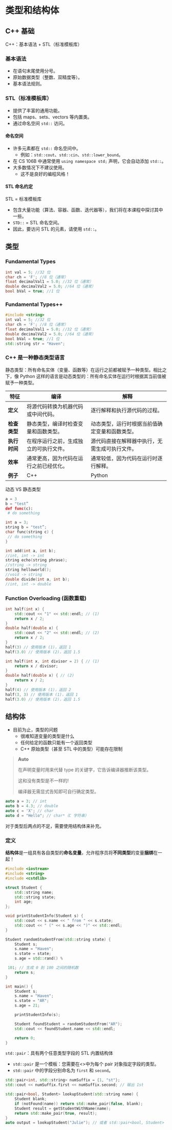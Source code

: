 # 类型和结构体

## C++ 基础

C++：基本语法 + STL（标准模板库）

### **基本语法**

- 在语句末尾使用分号。
- 原始数据类型（整数、双精度等）。
- 基本语法规则。

### **STL（标准模板库）**

- 提供了丰富的通用功能。
- 包括 maps、sets、vectors 等内置类。
- 通过命名空间 `std::` 访问。

#### **命名空间**

- 许多元素都在 `std::` 命名空间中。
  - 例如：`std::cout`、`std::cin`、`std::lower_bound`。
- 在 CS 106B 中通常使用 `using namespace std;` 声明，它会自动添加 `std::`。
- 大多数情况下不建议使用。
  - 这不是良好的编程风格！

#### **STL 命名约定**

STL = 标准模板库

- 包含大量功能（算法、容器、函数、迭代器等），我们将在本课程中探讨其中一些。
- `STD::` = STL 命名空间。
- 因此，要访问 STL 的元素，请使用 `std::`。

## 类型

### Fundamental Types

```cpp
int val = 5; //32 位
char ch = 'F'; //8 位（通常）
float decimalVal1 = 5.0; //32 位（通常）
double decimalVal2 = 5.0; //64 位（通常）
bool bVal = true; //1 位
```

### Fundamental Types++

```cpp
#include <string>
int val = 5; //32 位
char ch = 'F'; //8 位（通常）
float decimalVal1 = 5.0; //32 位（通常）
double decimalVal2 = 5.0; //64 位（通常）
bool bVal = true; //1 位
std::string str = "Haven";
```

### C++ 是一种静态类型语言

静态类型：所有命名实体（变量、函数等）在运行之前都被赋予一种类型。相比之下，像 Python 这样的语言是动态类型的：所有命名实体在运行时根据其当前值被赋予一种类型。

| 特征         | 编译                                   | 解释                                           |
| ------------ | -------------------------------------- | ---------------------------------------------- |
| **定义**     | 将源代码转换为机器代码或中间代码。     | 逐行解释和执行源代码的过程。                   |
| **检查类型** | 静态类型，编译时检查变量和函数类型。   | 动态类型，运行时根据当前值确定变量和函数类型。 |
| **执行时间** | 在程序运行之前，生成独立的可执行文件。 | 源代码直接在解释器中执行，无需生成可执行文件。 |
| **效率**     | 通常更高，因为代码在运行之前已经优化。 | 通常较低，因为代码在运行时逐行解释。           |
| **例子**     | C++                                    | Python                                         |

动态 VS 静态类型

```python
a = 3
b = "test”
def func(c):
 # do something
```

```cpp
int a = 3;
string b = "test”;
char func(string c) {
 // do something
}
```

```cpp
int add(int a, int b);
//int, int -> int
string echo(string phrase);
//string -> string
string helloworld();
//void -> string
double divide(int a, int b);
//int, int -> double
```

### Function Overloading (函数重载)

```cpp
int half(int x) {
    std::cout << "1" << std::endl; // (1)
    return x / 2;
}
double half(double x) {
    std::cout << "2" << std::endl; // (2)
    return x / 2;
}
half(3) // 使用版本 (1)，返回 1
half(3.0) // 使用版本 (2)，返回 1.5
```

```cpp
int half(int x, int divisor = 2) { // (1)
    return x / divisor;
}
double half(double x) { // (2)
    return x / 2;
}
half(4) // 使用版本 (1)，返回 2
half(3, 3) // 使用版本 (1)，返回 1
half(3.0) // 使用版本 (2)，返回 1.5
```

## 结构体

- 目前为止，类型的问题
  - 很难知道变量的类型是什么
  - 任何给定的函数只能有一个返回类型
  - C++ 原始类型（甚至 STL 中的类型）可能存在限制

> **Auto**
>
> 在声明变量时用来代替 type 的关键字，它告诉编译器推断该类型。
>
> 这和没有类型是不一样的!
>
> 编译器无需显式告知即可自行确定类型。

```cpp
auto a = 3; // int
auto b = 4.3; // double
auto c = 'X'; // char
auto d = "Hello"; // char*（C 字符串）
```

对于类型后两点的不足，需要使用结构体来补充。

### 定义

**结构体**是一组具有各自类型的**命名变量**，允许程序员将**不同类型**的变量**捆绑**在一起！

```cpp
#include <iostream>
#include <string>
#include <cstdlib>

struct Student {
    std::string name;
    std::string state;
    int age;
};

void printStudentInfo(Student s) {
    std::cout << s.name << " from " << s.state;
    std::cout << " (" << s.age << ")" << std::endl;
}

Student randomStudentFrom(std::string state) {
    Student s;
    s.name = "Haven";
    s.state = state;
    s.age = std::rand() %

 101; // 生成 0 到 100 之间的随机数
    return s;
}

int main() {
    Student s;
    s.name = "Haven";
    s.state = "AR";
    s.age = 21;

    printStudentInfo(s);

    Student foundStudent = randomStudentFrom("AR");
    std::cout << foundStudent.name << std::endl;

    return 0;
}
```

`std::pair`：具有两个任意类型字段的 STL 内置结构体

- `std::pair` 是一个模板：您需要在<>中为每个 pair 对象指定字段的类型。
- `std::pair` 中的字段分别命名为 `first` 和 `second`。

```cpp
std::pair<int, std::string> numSuffix = {1, "st"};
std::cout << numSuffix.first << numSuffix.second; // 输出 1st
```

```cpp
std::pair<bool, Student> lookupStudent(std::string name) {
    Student blank;
    if (notFound(name)) return std::make_pair(false, blank);
    Student result = getStudentWithName(name);
    return std::make_pair(true, result);
}
auto output = lookupStudent("Julie"); // 或者 std::pair<bool, Student> output = lookupStudent("Julie");
```

